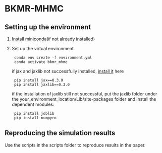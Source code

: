 # BKMR-MHMC

## Setting up the environment
1. [Install miniconda](https://docs.conda.io/projects/conda/en/latest/user-guide/install/)(if not already installed)
2. Set up the virtual environment<br>        

        conda env create -f environment.yml
        conda activate bkmr_mhmc

    if jax and jaxlib not successfully installed, [install it](https://github.com/google/jax#installation) here<br>

        pip install jax==0.3.0
        pip install jaxlib==0.3.0

    if the installation of jaxlib still not successful, put the jaxlib folder under the your_environment_location/Lib/site-packages folder and     install the dependent modules:

        pip install joblib 
        pip install numpyro 

## Reproducing the simulation results
Use the scripts in the scripts folder to reproduce results in the paper.



